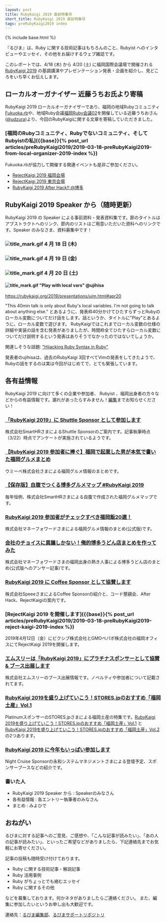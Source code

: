 ```yaml
---
layout: post
title: RubyKaigi 2019 直前特集号
short_title: RubyKaigi 2019 直前特集号
tags: preRubyKaigi2019 index
---
```

{% include base.html %}

『るびま』は、Ruby に関する技術記事はもちろんのこと、Rubyist へのインタビューやエッセイ、その他をお届けするウェブ雑誌です。

このレポートでは、4/18 (木) から 4/20 (土) に福岡国際会議場で開催される [RubyKaigi 2019](http://rubykaigi.org/2019) の基調講演やプレゼンテーション発表・企画を紹介し、見どころをいち早くお伝えします。

## ローカルオーガナイザー 近藤うちお氏より寄稿

RubyKaigi 2019 ローカルオーガナイザーであり、福岡の地域Rubyコミュニティ[Fukuoka.rb](https://fukuokarb.connpass.com/)や、地域Ruby会議[福岡Ruby会議02](http://regional.rubykaigi.org/fukuoka02/)を開催している近藤うちおさん([@udzura](https://twitter.com/udzura))より、今回のRubyKaigiに関する文章を寄稿していただきました。

### [福岡のRubyコミュニティ、Rubyでないコミュニティ、そしてRubyistの私]({{base}}{% post_url articles/preRubyKaigi2019/2019-03-18-preRubyKaigi2019-from-local-organizer-2019-index %})

Fukuoka.rbが協力して開催する関連イベントも是非ご参加ください。

* [RejectKaigi 2019 福岡会場](https://fukuokarb.connpass.com/event/124966/)
* [RejectKaigi 2019 東京会場](https://pixiv.connpass.com/event/124727/)
* [RubyKaigi 2019 After Hack!! @博多](https://fukuokarb.connpass.com/event/124406/)

## RubyKaigi 2019 Speaker から（随時更新）

RubyKaigi 2019 の Speaker による事前資料・発表資料集です。節のタイトルはアブストラクトへのリンク、節内のリストはご用意いただいた資料へのリンクです。Speaker のみなさま、資料募集中です！

### ![title_mark.gif]({{base}}{{site.baseurl}}/images/title_mark.gif) 4 月 18 日 (木)

### ![title_mark.gif]({{base}}{{site.baseurl}}/images/title_mark.gif) 4 月 19 日 (金)

### ![title_mark.gif]({{base}}{{site.baseurl}}/images/title_mark.gif) 4 月 20 日 (土)

#### ![title_mark.gif]({{base}}{{site.baseurl}}/images/title_mark.gif) "Play with local vars" @ujihisa

<https://rubykaigi.org/2019/presentations/ujm.html#apr20>

"This 40min talk is only about Ruby's local variables. I'm not going to talk about anything else." とあるように、発表枠40分かけてひたすらずっとRubyのローカル変数についてだけ話をします。話というか、タイトルに"Play"とあるように、ローカル変数で遊びます。
RubyKaigiではこれまでローカル変数の仕様の詳細や実装の話を含む発表がありましたが、時間枠全てひたすらローカル変数についてだけ説明するという発表はありそうでなかったのではないでしょうか。

関連しそうな話題: ["Hijacking Ruby Syntax in Ruby"](https://rubykaigi.org/2018/presentations/joker1007.html#may31)

発表者のujihisaは、過去のRubyKaigi 3回すべてVimの発表をしてきたようで、Rubyの話をするのは実は今回がはじめてで、とても緊張しています。

## 各有益情報

RubyKaigi 2019 に向けて多くの企業や参加者、 Rubyist 、福岡出身者の方々などからの有益情報です。漏れがあったらすみません！[編集](https://twitter.com/miyohide)までお知らせください！

### [「RubyKaigi 2019」に Shuttle Sponsor として参加します](https://smarthr.co.jp/news/info/20307)

株式会社SmartHRさまによるShuttle Sponsorのご案内です。記事執筆時点（3/22）時点でアンケートが実施されているようです。

### [【RubyKaigi 2019 参加者に捧ぐ】福岡で起業した男が本気で書いた福岡グルメまとめ](https://techlife.cookpad.com/entry/2019/03/20/170000)

ウミーベ株式会社さまによる福岡グルメ情報のまとめです。

### [【保存版】自腹でつくる博多グルメマップ #RubyKaigi 2019](https://tech.smarthr.jp/entry/2019/03/21/121514)

毎年恒例、株式会社SmartHRさまによる自腹で作成された福岡グルメマップです。

### [RubyKaigi 2019 参加者がチェックすべき福岡飯20選！](https://moneyforward.com/engineers_blog/2019/03/20/rubykaigi-2019-meshi/)

株式会社マネーフォワードさまによる福岡グルメ情報のまとめ(公式版)です。

### [会社のチョイスに異議しかない！俺的博多うどん店まとめを作ってみた](https://note.mu/nobosemon21/n/n844f71e15c12)

株式会社マネーフォワードさまの福岡出身の熱き人事による博多うどん店のまとめ(公式版へのアンサー記事)です。

### [RubyKaigi 2019 に Coffee Sponsor として協賛します](https://tech.speee.jp/entry/rubykaigi2019-coffee-sponsor)

株式会社SpeeeさまによるCoffee Sponsorの紹介と、コード懇親会、After Hack、RejectKaigiの案内です。

### [RejectKaigi 2019 を開催します]({{base}}{% post_url articles/preRubyKaigi2019/2019-03-18-preRubyKaigi2019-reject-kaigi-2019-index %})

2019年4月12日（金）にピクシブ株式会社とGMOペパボ株式会社の福岡オフィスにてRejectKaigi 2019を開催します。

### [エムスリーは「RubyKaigi 2019」にプラチナスポンサーとして協賛 & ブース出展します](https://www.m3tech.blog/entry/rubykaigi2019)

株式会社エムスリーのブース出展情報です。ノベルティや参加者について記載されてます。

### [RubyKaigi 2019を盛り上げていこう！STORES.jpのおすすめ「福岡土産」Vol.1](https://note.mu/mkondo/n/ndf1de90a4435)

PlatinumスポンサーのSTORES.jpさまによる福岡土産の特集です。[RubyKaigi 2019を盛り上げていこう！STORES.jpのおすすめ「福岡土産」Vol.1](https://note.mu/mkondo/n/ndf1de90a4435) と [RubyKaigi 2019を盛り上げていこう！STORES.jpのおすすめ「福岡土産」Vol.2](https://note.mu/mkondo/n/n03888338a8fd) の2つあります。

### [RubyKaigi 2019 に今年もいっぱい参加します](https://blog.agile.esm.co.jp/entry/rubykaigi-2019-news)

Night Cruise Sponsorの永和システムマネジメントさまによる登壇予定、スポンサーブースなどの紹介です。

### 書いた人

* RubyKaigi 2019 Speaker から : Speakerのみなさん
* 各有益情報 : 各エントリー執筆者のみなさん
* まとめ : みよひで

## おねがい

るびまに対する記事へのご意見、ご感想や、「こんな記事が読みたい」、「あの人の記事が読みたい」、といったご希望などがありましたら、下記連絡先までお気軽にお寄せください。

記事の投稿も随時受け付けております。

* Ruby に関する技術記事・解説記事
* Ruby 活用事例
* Ruby がちょっとでも絡むエッセイ
* Ruby に関するその他


などを募集しております。何かネタがありましたらご連絡ください。
また、編集に参加したいというお申し出も大歓迎です。

連絡先：[るびま編集部](mailto:magazine@ruby-no-kai.org)、[るびまサポートリポジトリ](https://github.com/rubima/rubima-support)
